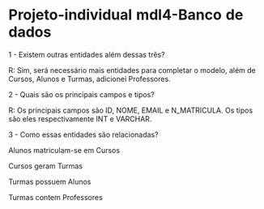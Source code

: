 # Projeto-individual mdl4-Banco de dados


1 - Existem outras entidades além dessas três?

R: Sim, será necessário mais entidades para completar o modelo, além de Cursos, Alunos e Turmas, adicionei Professores.


2 - Quais são os principais campos e tipos?

R: Os principais campos são ID, NOME, EMAIL e N_MATRICULA. Os tipos são eles respectivamente INT e VARCHAR.


3 - Como essas entidades são relacionadas?

Alunos matriculam-se em Cursos

Cursos geram Turmas 

Turmas  possuem Alunos

Turmas contem Professores
